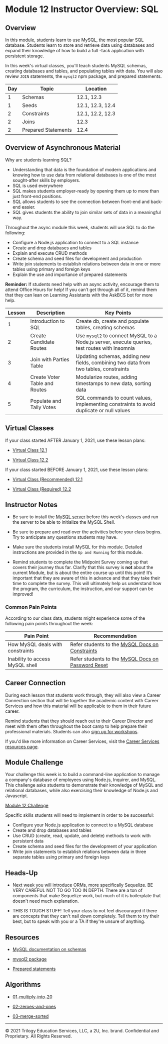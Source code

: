 # Module 12 Instructor Overview: SQL

## Overview

In this module, students learn to use MySQL, the most popular SQL database. Students learn to store and retrieve data using databases and expand their knowledge of how to build a full -tack application with persistent storage.

In this week's virtual classes, you'll teach students MySQL schemas, creating databases and tables, and populating tables with data. You will also review `JOIN` statements, the `mysql2` npm package, and prepared statements.

| Day | Topic               | Location         |
| --- | ------------------- | ---------------- |
| 1   | Schemas             | 12.1, 12.3       |
| 1   | Seeds               | 12.1, 12.3, 12.4 |
| 2   | Constraints         | 12.1, 12.2, 12.3 |
| 2   | Joins               | 12.3             |
| 2   | Prepared Statements | 12.4             |

## Overview of Asynchronous Material

Why are students learning SQL?

* Understanding that data is the foundation of modern applications and knowing how to use data from relational databases is one of the most sought-after skills by employers.
* SQL is used everywhere
* SQL makes students employer-ready by opening them up to more than just front-end positions.
* SQL allows students to see the connection between front-end and back-end easier.
* SQL gives students the ability to join similar sets of data in a meaningful way.

Throughout the async module this week, students will use SQL to do the following:

* Configure a Node.js application to connect to a SQL instance
* Create and drop databases and tables
* Explain and execute CRUD methods
* Create schema and seed files for development and production
* Write join statements to establish relations between data in one or more tables using primary and foreign keys
* Explain the use and importance of prepared statements

**Reminder:** If students need help with an async activity, encourage them to attend Office Hours for help! If you can’t get through all of it, remind them that they can lean on Learning Assistants with the AskBCS bot for more help.

| Lesson | Description                   | Key Points                                                                                    |
| ------ | ----------------------------- | --------------------------------------------------------------------------------------------- |
| 1      | Introduction to SQL           | Create db, create and populate tables, creating schemas                                       |
| 2      | Create Candidate Routes       | Use `mysql2` to connect MySQL to a Node.js server, execute queries, test routes with Insomnia |
| 3      | Join with Parties Table       | Updating schemas, adding new fields, combining two data from two tables, constraints          |
| 4      | Create Voter Table and Routes | Modularize routes, adding timestamps to new data, sorting data                                |
| 5      | Populate and Tally Votes      | SQL commands to count values, implementing constraints to avoid duplicate or null values      |

## Virtual Classes

If your class started AFTER January 1, 2021, use these lesson plans:

* [Virtual Class 12.1](./12.1-REQUIRED.md)

* [Virtual Class 12.2](./12.2-REQUIRED.md)

If your class started BEFORE January 1, 2021, use these lesson plans:

* [Virtual Class (Recommended) 12.1](./12.1-RECOMMENDED.md)

* [Virtual Class (Required) 12.2](./12.2-REQUIRED.md)

## Instructor Notes

* Be sure to install the [MySQL server](https://dev.mysql.com/downloads/mysql/) before this week's classes and run the server to be able to initialize the MySQL Shell.

* Be sure to prepare and read over the activities before your class begins. Try to anticipate any questions students may have.

* Make sure the students install MySQL for this module. Detailed instructions are provided in the `Up and Running` for this module.

* Remind students to complete the Midpoint Survey coming up that covers their journey thus far. Clarify that this survey is **not** about the current Module, but is about the entire course up until this point! It’s important that they are aware of this in advance and that they take their time to complete the survey. This will ultimately help us understand how the program, the curriculum, the instruction, and our support can be improved!

### Common Pain Points

According to our class data, students might experience some of the following pain points throughout the week:

| Pain Point                       | Recommendation                                                                                                           |
| -------------------------------- | ------------------------------------------------------------------------------------------------------------------------ |
| How MySQL deals with constraints | Refer students to the [MySQL Docs on Constraints](https://dev.mysql.com/doc/refman/8.0/en/constraints.html)              |
| Inability to access MySQL shell  | Refer students to the [MySQL Docs on Password Reset](https://dev.mysql.com/doc/refman/5.7/en/resetting-permissions.html) |

## Career Connection

During each lesson that students work through, they will also view a Career Connection section that will tie together the academic content with Career Services and how this material will be applicable to them in their future career.

Remind students that they should reach out to their Career Director and meet with them often throughout the boot camp to help prepare their professional materials. Students can also [sign up for workshops](https://careerservicesonlineevents.splashthat.com/).

If you'd like more information on Career Services, visit the [Career Services resources page](https://mycareerspot.org/).

## Module Challenge

Your challenge this week is to build a command-line application to manage a company's database of employees using Node.js, Inquirer, and MySQL. This challenge asks students to demonstrate their knowledge of MySQL and relational databases, while also exercising their knowledge of Node.js and Javascript.

[Module 12 Challenge](../../01-Class-Content/12-SQL/02-Challenge/README.md)

Specific skills students will need to implement in order to be successful:

* Configure your Node.js application to connect to a MySQL database
* Create and drop databases and tables
* Use CRUD (create, read, update, and delete) methods to work with persistent data
* Create schema and seed files for the development of your application
* Write join statements to establish relations between data in three separate tables using primary and foreign keys

## Heads-Up

* Next week you will introduce ORMs, more specifically Sequelize. BE VERY CAREFUL NOT TO GO TOO IN DEPTH. There are a ton of components that make Sequelize work, but much of it is boilerplate that doesn't need much explanation.

* THIS IS TOUGH STUFF! Tell your class to not feel discouraged if there are concepts that they can't nail down completely. Tell them to try their best, but to speak with you or a TA if they're unsure of anything.

## Resources

* [MySQL documentation on schemas](https://dev.mysql.com/doc/refman/8.0/en/getting-information.html)

* [mysql2 package](https://www.npmjs.com/package/mysql2)

* [Prepared statements](https://www.npmjs.com/package/mysql2#using-prepared-statements)

## Algorithms

* [01-multiply-into-20](../../01-Class-Content/12-SQL/03-Algorithms/01-multiply-into-20)

* [02-zeroes-and-ones](../../01-Class-Content/12-SQL/03-Algorithms/02-zeroes-and-ones)

* [03-merge-sorted](../../01-Class-Content/12-SQL/03-Algorithms/03-merge-sorted)

---
© 2021 Trilogy Education Services, LLC, a 2U, Inc. brand. Confidential and Proprietary. All Rights Reserved.
